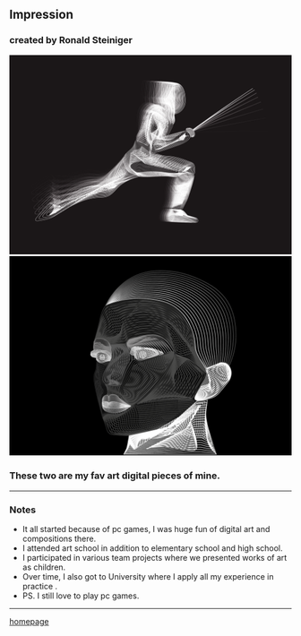 ## Impression

### created by Ronald Steiniger
![Photo of my artwork](DAfencer.png) 
![Photo of my artwork](DGface.png) 
### These two are my fav art digital pieces of mine.
___
### Notes
- It all started because of pc games, I was huge fun of digital art and compositions there.
- I attended art school in addition to elementary school and high school.
- I participated in various team projects where we presented works of art as children.
- Over time, I also got to University where I apply all my experience in practice .
- PS. I still love to play pc games.
___
[homepage](https://github.com/RonaldRonno/english-for-designers/blob/main/README.md)
